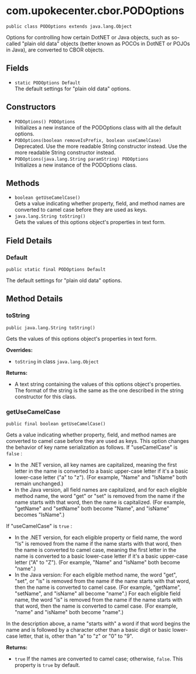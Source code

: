 # com.upokecenter.cbor.PODOptions

    public class PODOptions extends java.lang.Object

Options for controlling how certain DotNET or Java objects, such as
so-called "plain old data" objects (better known as POCOs in DotNET or
POJOs in Java), are converted to CBOR objects.

## Fields

- `static PODOptions Default`<br>
  The default settings for "plain old data" options.

## Constructors

- `PODOptions() PODOptions`<br>
  Initializes a new instance of the PODOptions
  class with all the default options.
- `PODOptions​(boolean removeIsPrefix, boolean useCamelCase)`<br>
  Deprecated.
  Use the more readable String constructor instead.
  Use the more readable String constructor instead.
- `PODOptions​(java.lang.String paramString) PODOptions`<br>
  Initializes a new instance of the PODOptions
  class.

## Methods

- `boolean getUseCamelCase()`<br>
  Gets a value indicating whether property, field, and method names are
  converted to camel case before they are used as keys.
- `java.lang.String toString()`<br>
  Gets the values of this options object's properties in text form.

## Field Details

### Default

    public static final PODOptions Default

The default settings for "plain old data" options.

## Method Details

### toString

    public java.lang.String toString()

Gets the values of this options object's properties in text form.

**Overrides:**

- <code>toString</code> in class <code>java.lang.Object</code>

**Returns:**

- A text string containing the values of this options object's
  properties. The format of the string is the same as the one
  described in the string constructor for this class.

### getUseCamelCase

    public final boolean getUseCamelCase()

<p>Gets a value indicating whether property, field, and method names are
 converted to camel case before they are used as keys. This option
 changes the behavior of key name serialization as follows. If
  "useCamelCase" is <code>false</code> :</p> <ul> <li>In the .NET version,
 all key names are capitalized, meaning the first letter in the name
 is converted to a basic upper-case letter if it's a basic lower-case
  letter ("a" to "z"). (For example, "Name" and "IsName" both remain
 unchanged.)</li> <li>In the Java version, all field names are
  capitalized, and for each eligible method name, the word "get" or
  "set" is removed from the name if the name starts with that word,
  then the name is capitalized. (For example, "getName" and "setName"
  both become "Name", and "isName" becomes "IsName".)</li></ul> <p>If
  "useCamelCase" is <code>true</code> :</p> <ul> <li>In the .NET version,
  for each eligible property or field name, the word "Is" is removed
 from the name if the name starts with that word, then the name is
 converted to camel case, meaning the first letter in the name is
 converted to a basic lower-case letter if it's a basic upper-case
  letter ("A" to "Z"). (For example, "Name" and "IsName" both become
  "name".)</li> <li>In the Java version: For each eligible method
  name, the word "get", "set", or "is" is removed from the name if the
 name starts with that word, then the name is converted to camel
  case. (For example, "getName", "setName", and "isName" all become
  "name".) For each eligible field name, the word "is" is removed from
 the name if the name starts with that word, then the name is
  converted to camel case. (For example, "name" and "isName" both
  become "name".)</li></ul> <p>In the description above, a name
  "starts with" a word if that word begins the name and is followed by
 a character other than a basic digit or basic lower-case letter,
  that is, other than "a" to "z" or "0" to "9".</p>

**Returns:**

- <code>true</code> If the names are converted to camel case; otherwise,
  <code>false</code>. This property is <code>true</code> by default.
